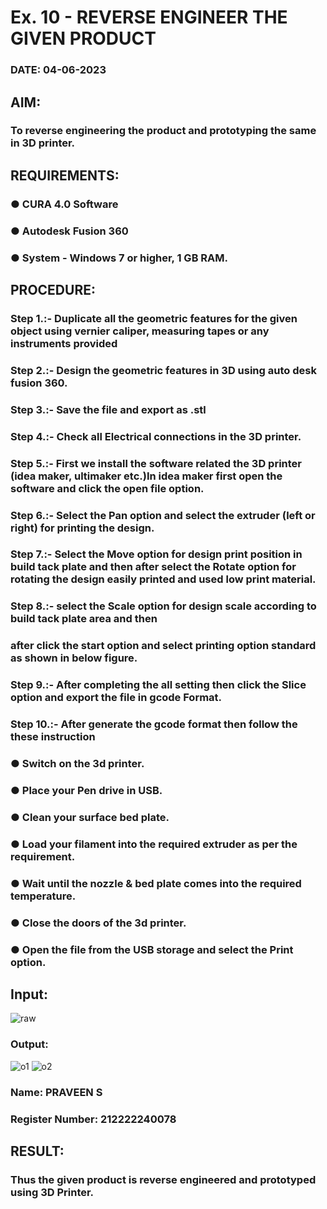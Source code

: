 # Ex. 10 - REVERSE ENGINEER THE GIVEN PRODUCT

### DATE: 04-06-2023

## AIM: 
### To reverse engineering the product and prototyping the same in 3D printer.

## REQUIREMENTS:
### ●	CURA 4.0 Software
### ●	 Autodesk Fusion 360
### ●	 System - Windows 7 or higher, 1 GB RAM.

## PROCEDURE:
### Step 1.:- Duplicate all the geometric features for the given object using vernier caliper, measuring tapes or any instruments provided
### Step 2.:- Design the geometric features in 3D using auto desk fusion 360.
### Step 3.:- Save the file and export as .stl
### Step 4.:- Check all Electrical connections in the 3D printer.
### Step 5.:- First we install the software related the 3D printer (idea maker, ultimaker etc.)In idea maker first open the software and click the open file option.
### Step 6.:- Select the Pan option and select the extruder (left or right) for printing the design.
### Step 7.:- Select the Move option for design print position in build tack plate and then after select the Rotate option for rotating the design easily printed and used low print material.
### Step 8.:- select the Scale option for design scale according to build tack plate area and then
### after click the start option and select printing option standard as shown in below figure.
### Step 9.:- After completing the all setting then click the Slice option and export the file in gcode Format.
### Step 10.:- After generate the gcode format then follow the these instruction 
  ###   ●	Switch on the 3d printer.
  ###   ●	Place your Pen drive in USB.
  ###   ●	Clean your surface bed plate.
  ###   ●	Load your filament into the required extruder as per the requirement.
  ###   ●	Wait until the nozzle & bed plate comes into the required temperature.
  ###   ●	Close the doors of the 3d printer.
  ###   ●	Open the file from the USB storage and select the Print option.

## Input:
![raw](https://github.com/Praveen0500/Ex.-10---REVERSE-ENGINEER-THE-GIVEN-PRODUCT/assets/120218611/2fb191d0-1019-4be1-bc20-416297a5eabe)

### Output:

![o1](https://github.com/Praveen0500/Ex.-10---REVERSE-ENGINEER-THE-GIVEN-PRODUCT/assets/120218611/f575f694-5601-4901-ba70-af1073679ff5)
![o2](https://github.com/Praveen0500/Ex.-10---REVERSE-ENGINEER-THE-GIVEN-PRODUCT/assets/120218611/1a296aeb-6058-4063-9e17-8d2869c0372f)

### Name: PRAVEEN S
### Register Number: 212222240078

## RESULT:
###   Thus the given product is reverse engineered and prototyped using 3D Printer.
